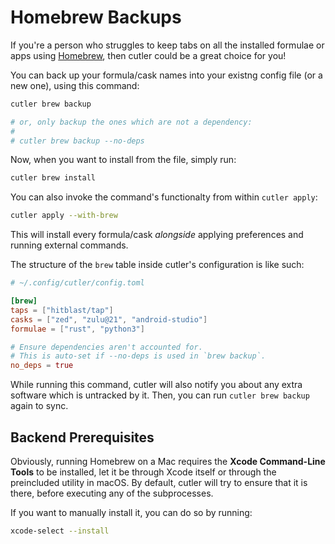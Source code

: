 # Homebrew Backups

If you're a person who struggles to keep tabs on all the installed formulae or apps using [Homebrew](https://brew.sh), then cutler could be a great choice for you!

You can back up your formula/cask names into your existng config file (or a new one), using this command:

```bash
cutler brew backup

# or, only backup the ones which are not a dependency:
#
# cutler brew backup --no-deps
```

Now, when you want to install from the file, simply run:

```bash
cutler brew install
```

You can also invoke the command's functionalty from within `cutler apply`:

```bash
cutler apply --with-brew
```

This will install every formula/cask _alongside_ applying preferences and running external commands.

The structure of the `brew` table inside cutler's configuration is like such:

```toml
# ~/.config/cutler/config.toml

[brew]
taps = ["hitblast/tap"]
casks = ["zed", "zulu@21", "android-studio"]
formulae = ["rust", "python3"]

# Ensure dependencies aren't accounted for.
# This is auto-set if --no-deps is used in `brew backup`.
no_deps = true
```

While running this command, cutler will also notify you about any extra software which is untracked by it. Then, you can run `cutler brew backup` again to sync.

## Backend Prerequisites

Obviously, running Homebrew on a Mac requires the **Xcode Command-Line Tools** to be installed, let it be through Xcode itself or through
the preincluded utility in macOS. By default, cutler will try to ensure that it is there, before executing any of the subprocesses.

If you want to manually install it, you can do so by running:

```bash
xcode-select --install
```
